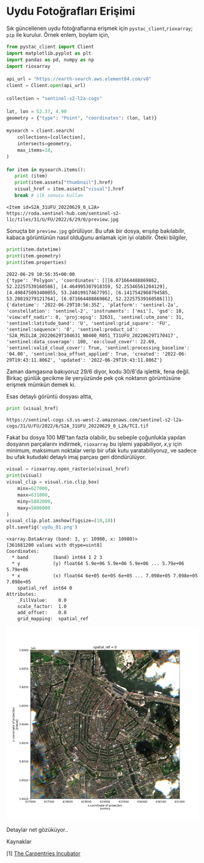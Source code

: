 # Uydu Fotoğrafları Erişimi

Sık güncellenen uydu fotoğraflarına erişmek için `pystac_client`,`rioxarray`;
`pip` ile kurulur. Örnek enlem, boylam için,


```python
from pystac_client import Client
import matplotlib.pyplot as plt
import pandas as pd, numpy as np
import rioxarray

api_url = "https://earth-search.aws.element84.com/v0"
client = Client.open(api_url)

collection = "sentinel-s2-l2a-cogs"

lat, lon = 52.37, 4.90
geometry = {"type": "Point", "coordinates": (lon, lat)}

mysearch = client.search(
    collections=[collection],
    intersects=geometry,
    max_items=10,
)

for item in mysearch.items():
   print (item)
   print(item.assets["thumbnail"].href)
   visual_href = item.assets["visual"].href
   break # ilk sonucu kullan
```

```text
<Item id=S2A_31UFU_20220629_0_L2A>
https://roda.sentinel-hub.com/sentinel-s2-l1c/tiles/31/U/FU/2022/6/29/0/preview.jpg
```

Sonuçta bir `preview.jpg` görülüyor. Bu ufak bir dosya, erışılıp
bakılabilir, kabaca görüntünün nasıl olduğunu anlamak için iyi
olabilir. Öteki bilgiler,

```python
print(item.datetime)
print(item.geometry)
print(item.properties)
```

```text
2022-06-29 10:56:35+00:00
{'type': 'Polygon', 'coordinates': [[[6.071664488869862, 52.22257539160586], [4.464995307918359, 52.25346561204129], [4.498475093400055, 53.24019917467795], [6.1417542968794585, 53.20819279121764], [6.071664488869862, 52.22257539160586]]]}
{'datetime': '2022-06-29T10:56:35Z', 'platform': 'sentinel-2a', 'constellation': 'sentinel-2', 'instruments': ['msi'], 'gsd': 10, 'view:off_nadir': 0, 'proj:epsg': 32631, 'sentinel:utm_zone': 31, 'sentinel:latitude_band': 'U', 'sentinel:grid_square': 'FU', 'sentinel:sequence': '0', 'sentinel:product_id': 'S2A_MSIL2A_20220629T104631_N0400_R051_T31UFU_20220629T170417', 'sentinel:data_coverage': 100, 'eo:cloud_cover': 22.69, 'sentinel:valid_cloud_cover': True, 'sentinel:processing_baseline': '04.00', 'sentinel:boa_offset_applied': True, 'created': '2022-06-29T19:43:11.806Z', 'updated': '2022-06-29T19:43:11.806Z'}
```

Zaman damgasına bakıyoruz 29/6 diyor, kodu 30/6'da işlettik, fena
değil. Birkaç günlük gecikme ile yeryüzünde pek çok noktanın
görüntüsüne erişmek mümkün demek ki.

Esas detaylı görüntü dosyası altta,

```python
print (visual_href)
```

```text
https://sentinel-cogs.s3.us-west-2.amazonaws.com/sentinel-s2-l2a-cogs/31/U/FU/2022/6/S2A_31UFU_20220629_0_L2A/TCI.tif
```

Fakat bu dosya 100 MB'tan fazla olabilir, bu sebeple çoğunlukla
yapılan dosyanın parçalarını indirmek, `rioxarray` bu işlemi
yapabiliyor, x,y için minimum, maksimum noktalar verip bir ufak kutu
yaratabiliyoruz, ve sadece bu ufak kutudaki detaylı imaj parçası geri
döndürülüyor.


```python
visual = rioxarray.open_rasterio(visual_href)
print(visual)
visual_clip = visual.rio.clip_box(
    minx=627000,
    maxx=631000,
    miny=5802000,
    maxy=5806000
)
visual_clip.plot.imshow(figsize=(10,10))
plt.savefig('uydu_01.png')
```

```text
<xarray.DataArray (band: 3, y: 10980, x: 10980)>
[361681200 values with dtype=uint8]
Coordinates:
  * band         (band) int64 1 2 3
  * y            (y) float64 5.9e+06 5.9e+06 5.9e+06 ... 5.79e+06 5.79e+06
  * x            (x) float64 6e+05 6e+05 6e+05 ... 7.098e+05 7.098e+05 7.098e+05
    spatial_ref  int64 0
Attributes:
    _FillValue:    0.0
    scale_factor:  1.0
    add_offset:    0.0
    grid_mapping:  spatial_ref
```

![](uydu_01.png)

Detaylar net gözüküyor.. 

Kaynaklar

[1] [The Carpentries Incubator](https://carpentries-incubator.github.io/geospatial-python/19-access-data/index.html)
